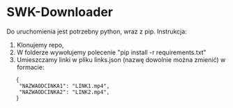 # SWK-Downloader
Do uruchomienia jest potrzebny python, wraz z pip.
Instrukcja:
1. Klonujemy repo,
2. W folderze wywołujemy polecenie "pip install -r requirements.txt"
3. Umieszczamy linki w pliku links.json (nazwę dowolnie można zmienić) w formacie:
```
   {
    "NAZWAODCINKA1": "LINK1.mp4",
    "NAZWAODCINKA2": "LINK2.mp4",
   }
```
